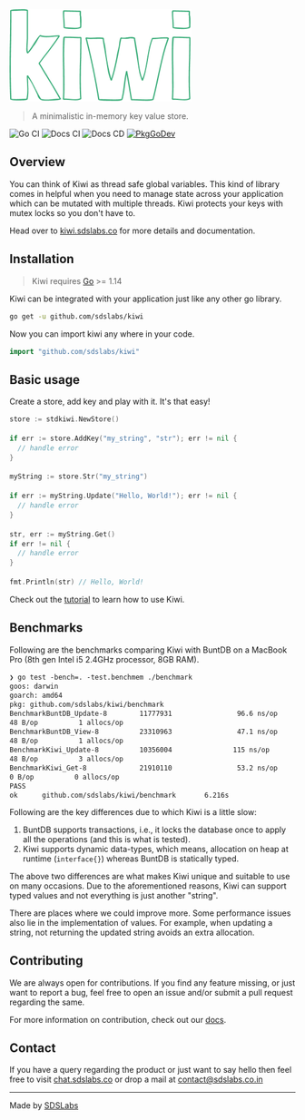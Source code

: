 ![Kiwi Logo](./docs/.vuepress/public/kiwi-logo.png)

> A minimalistic in-memory key value store.

![Go CI](https://github.com/sdslabs/kiwi/workflows/Go%20CI/badge.svg) ![Docs CI](https://github.com/sdslabs/kiwi/workflows/Docs%20CI/badge.svg) ![Docs CD](https://github.com/sdslabs/kiwi/workflows/Docs%20CD/badge.svg) [![PkgGoDev](https://pkg.go.dev/badge/github.com/sdslabs/kiwi)](https://pkg.go.dev/github.com/sdslabs/kiwi)

## Overview

You can think of Kiwi as thread safe global variables. This kind of library
comes in helpful when you need to manage state across your application which
can be mutated with multiple threads. Kiwi protects your keys with mutex locks
so you don't have to.

Head over to [kiwi.sdslabs.co](https://kiwi.sdslabs.co) for more details and
documentation.

## Installation

> Kiwi requires [Go](https://golang.org/) >= 1.14

Kiwi can be integrated with your application just like any other go library.

```sh
go get -u github.com/sdslabs/kiwi
```

Now you can import kiwi any where in your code.

```go
import "github.com/sdslabs/kiwi"
```

## Basic usage

Create a store, add key and play with it. It's that easy!

```go
store := stdkiwi.NewStore()

if err := store.AddKey("my_string", "str"); err != nil {
  // handle error
}

myString := store.Str("my_string")

if err := myString.Update("Hello, World!"); err != nil {
  // handle error
}

str, err := myString.Get()
if err != nil {
  // handle error
}

fmt.Println(str) // Hello, World!
```

Check out the [tutorial](https://kiwi.sdslabs.co/docs/tutorial-store.html) to
learn how to use Kiwi.

## Benchmarks

Following are the benchmarks comparing Kiwi with BuntDB on a MacBook Pro (8th gen
Intel i5 2.4GHz processor, 8GB RAM).

```
❯ go test -bench=. -test.benchmem ./benchmark
goos: darwin
goarch: amd64
pkg: github.com/sdslabs/kiwi/benchmark
BenchmarkBuntDB_Update-8        11777931                96.6 ns/op            48 B/op          1 allocs/op
BenchmarkBuntDB_View-8          23310963                47.1 ns/op            48 B/op          1 allocs/op
BenchmarkKiwi_Update-8          10356004               115 ns/op              48 B/op          3 allocs/op
BenchmarkKiwi_Get-8             21910110                53.2 ns/op             0 B/op          0 allocs/op
PASS
ok      github.com/sdslabs/kiwi/benchmark       6.216s
```

Following are the key differences due to which Kiwi is a little slow:

1. BuntDB supports transactions, i.e., it locks the database once to apply all
   the operations (and this is what is tested).
1. Kiwi supports dynamic data-types, which means, allocation on heap at runtime
   (`interface{}`) whereas BuntDB is statically typed.
   
The above two differences are what makes Kiwi unique and suitable to use on
many occasions. Due to the aforementioned reasons, Kiwi can support typed values
and not everything is just another "string".

There are places where we could improve more. Some performance issues also lie
in the implementation of values. For example, when updating a string, not returning
the updated string avoids an extra allocation.

## Contributing

We are always open for contributions. If you find any feature missing, or just
want to report a bug, feel free to open an issue and/or submit a pull request
regarding the same.

For more information on contribution, check out our
[docs](https://kiwi.sdslabs.co/docs/contribution-guide.html).

## Contact

If you have a query regarding the product or just want to say hello then feel
free to visit [chat.sdslabs.co](https://chat.sdslabs.co) or drop a mail at
[contact@sdslabs.co.in](mailto:contact@sdslabs.co.in)

---

Made by [SDSLabs](https://sdslabs.co)
